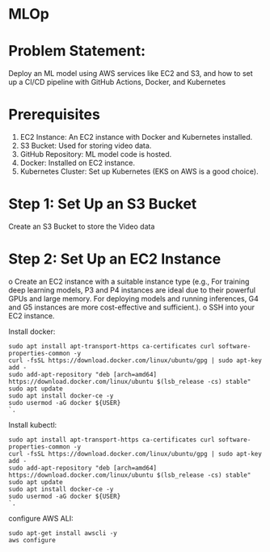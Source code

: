 # MLOp

# Problem Statement:

Deploy an ML model using AWS services like EC2 and S3, and how to set up a CI/CD pipeline with GitHub Actions, Docker, and Kubernetes

# Prerequisites

1. EC2 Instance: An EC2 instance with Docker and Kubernetes installed.
2. S3 Bucket: Used for storing video data.
3. GitHub Repository: ML model code is hosted.
4. Docker: Installed on EC2 instance.
5. Kubernetes Cluster: Set up Kubernetes (EKS on AWS is a good choice).

# Step 1: Set Up an S3 Bucket

Create an S3 Bucket to store the Video data

# Step 2: Set Up an EC2 Instance

o Create an EC2 instance with a suitable instance type (e.g., For training deep learning models, P3 and P4 instances are ideal due to their powerful GPUs and large memory. For deploying models and running inferences, G4 and G5 instances are more cost-effective and sufficient.).
o SSH into your EC2 instance.

Install docker:

```sudo apt update
sudo apt install apt-transport-https ca-certificates curl software-properties-common -y
curl -fsSL https://download.docker.com/linux/ubuntu/gpg | sudo apt-key add -
sudo add-apt-repository "deb [arch=amd64] https://download.docker.com/linux/ubuntu $(lsb_release -cs) stable"
sudo apt update
sudo apt install docker-ce -y
sudo usermod -aG docker ${USER}
`.
```

Install kubectl:

```sudo apt update
sudo apt install apt-transport-https ca-certificates curl software-properties-common -y
curl -fsSL https://download.docker.com/linux/ubuntu/gpg | sudo apt-key add -
sudo add-apt-repository "deb [arch=amd64] https://download.docker.com/linux/ubuntu $(lsb_release -cs) stable"
sudo apt update
sudo apt install docker-ce -y
sudo usermod -aG docker ${USER}
`.
```

configure AWS ALI:

```
sudo apt-get install awscli -y
aws configure
```
